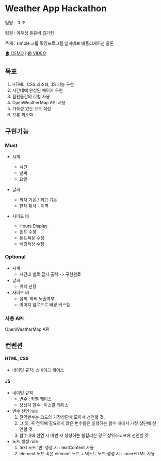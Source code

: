 # Weather App Hackathon

팀명 : '3'조

팀원 : 이우성 윤유비 김가현

주제 : simple 크롬 확장프로그램 날씨예보 애플리케이션 클론

[🏠 DEMO](https://tinkerbell93.github.io/WeatherApp_hackathon/) | [📹 VIDEO](https://www.youtube.com/embed/QwLIlq60Drk)

## 목표

1. HTML, CSS 최소화, JS 기능 구현
2. 시간내에 완성된 페이지 구현
3. 팀원들간의 깃헙 사용
4. OpenWeatherMap API 사용
5. 가독성 있는 코드 작성
6. 오류 최소화

## 구현기능

### Must

- 시계

  - 시간
  - 날짜
  - 요일

- 날씨

  - 최저 기온 / 최고 기온
  - 현재 위치 - 지역

- 사이드 바
  - Hours Display
  - 폰트 수정
  - 폰트색상 수정
  - 배경색상 수정

### Optional

- 시계
  - 시간대 별로 글자 출력 -> 구현완료
- 날씨
  - 위치 선정
- 사이드 바
  - 섭씨, 화씨 노출여부
  - 이미지 업로드로 배경 커스컴

### 사용 API

OpenWeatherMap API

## 컨벤션

#### HTML, CSS

- 네이밍 규칙: 스네이크 케이스

#### JS

- 네이밍 규칙
  - 변수 : 카멜 케이스
  - 생성자 함수 : 파스칼 케이스
- 변수 선언 rule
  1. 전역변수는 코드의 가장상단에 모아서 선언할 것.
  2. 그 외, 꼭 전역에 필요하지 않은 변수들은 실행하는 함수 내에서 가장 상단에 선언할 것.
  3. 함수내에 선언 시 매번 재 생성하는 불합리한 경우 상위스코프에 선언할 것.
- 노드 생성 rule
  1. text 노드 '만' 생성 시 : textContent 사용
  2. element 노드 혹은 element 노드 + 텍스트 노드 생성 시 : innerHTML 사용
